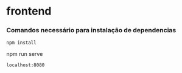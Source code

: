 # frontend

### Comandos necessário para instalação de dependencias
```
npm install

```
npm run serve
```
localhost:8080

```

